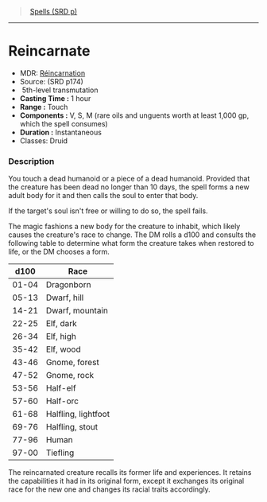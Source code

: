 ﻿---
!SpellItem
Name: Reincarnate
AltName: '[Réincarnation](hd_spells_reincarnation.md)'
Type: transmutation
Level: 5
CastingTime: 1 hour
Range: Touch
Components: V, S, M (rare oils and unguents worth at least 1,000 gp, which the spell consumes)
Duration: Instantaneous
Classes: Druid
Family: SpellVO
Source: (SRD p174)
Id: spells_vo.md#reincarnate
ParentLink: spells_vo.md#spells-srd-p
ParentName: Spells (SRD p)
NameLevel: 1
Attributes:
  Name: Reincarnate
  Markdown: >+
    # <!--Name-->Reincarnate<!--/Name-->


    - MDR: <!--AltName-->[Réincarnation](hd_spells_reincarnation.md)<!--/AltName-->

    - Source: <!--Source-->(SRD p174)<!--/Source-->

    -  <!--Level-->5<!--/Level-->th-level <!--Type-->transmutation<!--/Type-->

    - **Casting Time :** <!--CastingTime-->1 hour<!--/CastingTime-->

    - **Range :** <!--Range-->Touch<!--/Range-->

    - **Components :** <!--Components-->V, S, M (rare oils and unguents worth at least 1,000 gp, which the spell consumes)<!--/Components-->

    - **Duration :** <!--Duration-->Instantaneous<!--/Duration-->

    - Classes: <!--Classes-->Druid<!--/Classes-->


    ### Description


    You touch a dead humanoid or a piece of a dead humanoid. Provided that the creature has been dead no longer than 10 days, the spell forms a new adult body for it and then calls the soul to enter that body.


    If the target's soul isn't free or willing to do so, the spell fails.


    The magic fashions a new body for the creature to inhabit, which likely causes the creature's race to change. The DM rolls a d100 and consults the following table to determine what form the creature takes when restored to life, or the DM chooses a form.


    |d100|Race|

    |---|---|

    |01-04|Dragonborn|

    |05-13|Dwarf, hill|

    |14-21|Dwarf, mountain|

    |22-25|Elf, dark|

    |26-34|Elf, high|

    |35-42|Elf, wood|

    |43-46|Gnome, forest|

    |47-52|Gnome, rock|

    |53-56|Half-elf|

    |57-60|Half-orc|

    |61-68|Halfling, lightfoot|

    |69-76|Halfling, stout|

    |77-96|Human|

    |97-00|Tiefling|


    The reincarnated creature recalls its former life and experiences. It retains the capabilities it had in its original form, except it exchanges its original race for the new one and changes its racial traits accordingly.

  AltName: '[Réincarnation](hd_spells_reincarnation.md)'
  Source: (SRD p174)
  Level: 5
  Type: transmutation
  CastingTime: 1 hour
  Range: Touch
  Components: V, S, M (rare oils and unguents worth at least 1,000 gp, which the spell consumes)
  Duration: Instantaneous
  Classes: Druid
AttributesDictionary: >+
  Name: Reincarnate

  Markdown: >+

    # <!--Name-->Reincarnate<!--/Name-->





    - MDR: <!--AltName-->[Réincarnation](hd_spells_reincarnation.md)<!--/AltName-->



    - Source: <!--Source-->(SRD p174)<!--/Source-->



    -  <!--Level-->5<!--/Level-->th-level <!--Type-->transmutation<!--/Type-->



    - **Casting Time :** <!--CastingTime-->1 hour<!--/CastingTime-->



    - **Range :** <!--Range-->Touch<!--/Range-->



    - **Components :** <!--Components-->V, S, M (rare oils and unguents worth at least 1,000 gp, which the spell consumes)<!--/Components-->



    - **Duration :** <!--Duration-->Instantaneous<!--/Duration-->



    - Classes: <!--Classes-->Druid<!--/Classes-->





    ### Description





    You touch a dead humanoid or a piece of a dead humanoid. Provided that the creature has been dead no longer than 10 days, the spell forms a new adult body for it and then calls the soul to enter that body.





    If the target's soul isn't free or willing to do so, the spell fails.





    The magic fashions a new body for the creature to inhabit, which likely causes the creature's race to change. The DM rolls a d100 and consults the following table to determine what form the creature takes when restored to life, or the DM chooses a form.





    |d100|Race|



    |---|---|



    |01-04|Dragonborn|



    |05-13|Dwarf, hill|



    |14-21|Dwarf, mountain|



    |22-25|Elf, dark|



    |26-34|Elf, high|



    |35-42|Elf, wood|



    |43-46|Gnome, forest|



    |47-52|Gnome, rock|



    |53-56|Half-elf|



    |57-60|Half-orc|



    |61-68|Halfling, lightfoot|



    |69-76|Halfling, stout|



    |77-96|Human|



    |97-00|Tiefling|





    The reincarnated creature recalls its former life and experiences. It retains the capabilities it had in its original form, except it exchanges its original race for the new one and changes its racial traits accordingly.



  AltName: '[Réincarnation](hd_spells_reincarnation.md)'

  Source: (SRD p174)

  Level: 5

  Type: transmutation

  CastingTime: 1 hour

  Range: Touch

  Components: V, S, M (rare oils and unguents worth at least 1,000 gp, which the spell consumes)

  Duration: Instantaneous

  Classes: Druid

---
> [Spells (SRD p)](srd_spells.md)

---

# Reincarnate

- MDR: [Réincarnation](hd_spells_reincarnation.md)
- Source: (SRD p174)
-  5th-level transmutation
- **Casting Time :** 1 hour
- **Range :** Touch
- **Components :** V, S, M (rare oils and unguents worth at least 1,000 gp, which the spell consumes)
- **Duration :** Instantaneous
- Classes: Druid

### Description

You touch a dead humanoid or a piece of a dead humanoid. Provided that the creature has been dead no longer than 10 days, the spell forms a new adult body for it and then calls the soul to enter that body.

If the target's soul isn't free or willing to do so, the spell fails.

The magic fashions a new body for the creature to inhabit, which likely causes the creature's race to change. The DM rolls a d100 and consults the following table to determine what form the creature takes when restored to life, or the DM chooses a form.

|d100|Race|
|---|---|
|01-04|Dragonborn|
|05-13|Dwarf, hill|
|14-21|Dwarf, mountain|
|22-25|Elf, dark|
|26-34|Elf, high|
|35-42|Elf, wood|
|43-46|Gnome, forest|
|47-52|Gnome, rock|
|53-56|Half-elf|
|57-60|Half-orc|
|61-68|Halfling, lightfoot|
|69-76|Halfling, stout|
|77-96|Human|
|97-00|Tiefling|

The reincarnated creature recalls its former life and experiences. It retains the capabilities it had in its original form, except it exchanges its original race for the new one and changes its racial traits accordingly.

